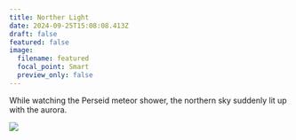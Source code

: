 ```yaml
---
title: Norther Light
date: 2024-09-25T15:08:08.413Z
draft: false
featured: false
image:
  filename: featured
  focal_point: Smart
  preview_only: false
---
```

While watching the Perseid meteor shower, the northern sky suddenly lit up with the aurora.

![](截屏2024-09-25-上午10.59.22.png)